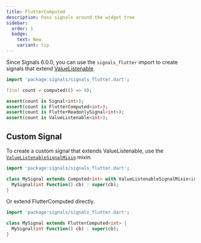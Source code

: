 ```yaml
---
title: FlutterComputed
description: Pass signals around the widget tree
sidebar:
  order: 1
  badge:
    text: New
    variant: tip
---
```


Since Signals 6.0.0, you can use the `signals_flutter` import to create signals that extend [ValueListenable](https://api.flutter.dev/flutter/foundation/ValueListenable-class.html).

```dart
import 'package:signals/signals_flutter.dart';

final count = computed(() => 0);

assert(count is Signal<int>);
assert(count is FlutterComputed<int>);
assert(count is FlutterReadonlySignal<int>);
assert(count is ValueListenable<int>);
```

## Custom Signal

To create a custom signal that extends ValueListenable, use the [`ValueListenableSignalMixin`](/mixins/value-listenable) mixin.

```dart
import 'package:signals/signals_flutter.dart';

class MySignal extends Computed<int> with ValueListenableSignalMixin<int> {
  MySignal(int Function() cb) : super(cb);
}
```

Or extend FlutterComputed directly.

```dart
import 'package:signals/signals_flutter.dart';

class MySignal extends FlutterComputed<int> {
  MySignal(int Function() cb) : super(cb);
}
```
